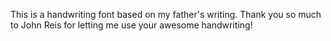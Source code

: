 This is a handwriting font based on my father's writing. Thank you so much to John Reis for letting me use your awesome handwriting!